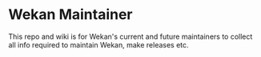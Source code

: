 # Wekan Maintainer

This repo and wiki is for Wekan's current and future
maintainers to collect all info required to maintain
Wekan, make releases etc.
